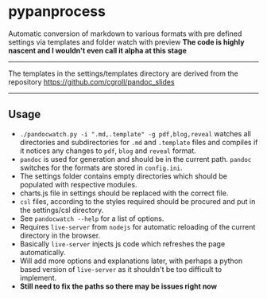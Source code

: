 # pypanprocess
Automatic conversion of markdown to various formats with pre defined settings via templates and folder watch with preview
**The code is highly nascent and I wouldn't even call it alpha at this stage**

--------

The templates in the settings/templates directory are derived from the repository <https://github.com/cgroll/pandoc_slides>

--------
## Usage

- `./pandocwatch.py -i ".md,.template" -g pdf,blog,reveal` watches all
  directories and subdirectories for `.md` and `.template` files and
  compiles if it notices any changes to `pdf`, `blog` and `reveal` format.
- `pandoc` is used for generation and should be in the current
  path. `pandoc` switches for the formats are stored in `config.ini`.
- The settings folder contains empty directories which should be populated with respective modules.
- charts.js file in settings should be replaced with the correct file.
- `csl` files, according to the styles required should be procured and put in the settings/csl directory.
- See `pandocwatch --help` for a list of options.
- Requires `live-server` from `nodejs` for automatic reloading of the current directory in the browser.
- Basically `live-server` injects js code which refreshes the page automatically.
- Will add more options and explanations later, with perhaps a python based version of `live-server` as it shouldn't be too difficult to implement.
- **Still need to fix the paths so there may be issues right now**
